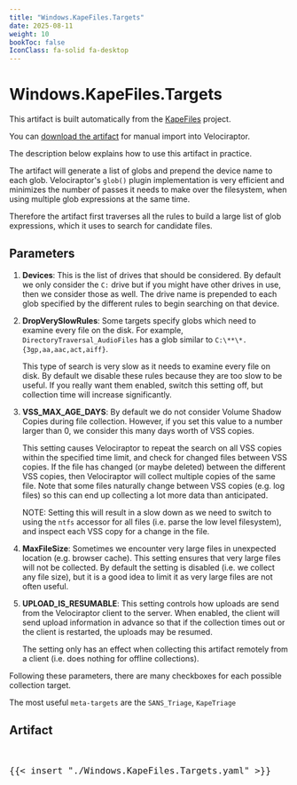 ```yaml
---
title: "Windows.KapeFiles.Targets"
date: 2025-08-11
weight: 10
bookToc: false
IconClass: fa-solid fa-desktop
---
```


# Windows.KapeFiles.Targets

This artifact is built automatically from the
[KapeFiles](https://github.com/EricZimmerman/KapeFiles) project.

You can [download the artifact](Windows.KapeFiles.Targets.zip) for manual import into Velociraptor.

The description below explains how to use this artifact in practice.

The artifact will generate a list of globs and prepend the device name
to each glob. Velociraptor's `glob()` plugin implementation is very
efficient and minimizes the number of passes it needs to make over the
filesystem, when using multiple glob expressions at the same time.

Therefore the artifact first traverses all the rules to build a large
list of glob expressions, which it uses to search for candidate files.

## Parameters

1. **Devices**: This is the list of drives that should be
   considered. By default we only consider the `C:` drive but if you
   might have other drives in use, then we consider those as well. The
   drive name is prepended to each glob specified by the different
   rules to begin searching on that device.

2. **DropVerySlowRules**: Some targets specify globs which need to
   examine every file on the disk. For example,
   `DirectoryTraversal_AudioFiles` has a glob similar to
   `C:\**\*.{3gp,aa,aac,act,aiff}`.

   This type of search is very slow as it needs to examine every file
   on disk. By default we disable these rules because they are too
   slow to be useful. If you really want them enabled, switch this
   setting off, but collection time will increase significantly.

3. **VSS_MAX_AGE_DAYS**: By default we do not consider Volume Shadow
   Copies during file collection. However, if you set this value to a
   number larger than 0, we consider this many days worth of VSS
   copies.

   This setting causes Velociraptor to repeat the search on all VSS
   copies within the specified time limit, and check for changed files
   between VSS copies. If the file has changed (or maybe deleted)
   between the different VSS copies, then Velociraptor will collect
   multiple copies of the same file. Note that some files naturally
   change between VSS copies (e.g. log files) so this can end up
   collecting a lot more data than anticipated.

   NOTE: Setting this will result in a slow down as we need to switch
   to using the `ntfs` accessor for all files (i.e. parse the low
   level filesystem), and inspect each VSS copy for a change in the
   file.

4. **MaxFileSize**: Sometimes we encounter very large files in
   unexpected location (e.g. browser cache). This setting ensures that
   very large files will not be collected. By default the setting is
   disabled (i.e. we collect any file size), but it is a good idea to
   limit it as very large files are not often useful.

5. **UPLOAD_IS_RESUMABLE**: This setting controls how uploads are send
   from the Velociraptor client to the server. When enabled, the
   client will send upload information in advance so that if the
   collection times out or the client is restarted, the uploads may be
   resumed.

   The setting only has an effect when collecting this artifact
   remotely from a client (i.e. does nothing for offline collections).

Following these parameters, there are many checkboxes for each
possible collection target.

The most useful `meta-targets` are the `SANS_Triage`, `KapeTriage`

## Artifact

<div style="max-height: 500px; overflow-y: auto; ">
<pre >
<code style="margin-top: -40px;font-size: medium;" class="language-yaml">
{{< insert "./Windows.KapeFiles.Targets.yaml" >}}
</code>
</pre>
</div>
